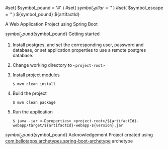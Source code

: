 #set( $symbol_pound = '#' )
#set( $symbol_dollar = '$' )
#set( $symbol_escape = '\' )
${symbol_pound} ${artifactId}

A Web Application Project using Spring Boot

${symbol_pound}${symbol_pound} Getting started

1. Install postgres, and set the corresponding user, password and database, or set application properties to use a remote postgres database.

2. Change working directory to ```<project-root>```

3. Install project modules

	``` 
	$ mvn clean install
	```

4. Build the project
	
	``` 
	$ mvn clean package
	```

5. Run the application
	
	``` 
	$ java -jar <-Dproperties> <project-root>/${artifactId}-webapp/target/${artifactId}-webapp-${version}.jar
	```


${symbol_pound}${symbol_pound} Acknowledgement
Project created using 
[com.bellotapps.archetypes.spring-boot-archetype](https://github.com/juanmbellini/spring-boot-archetype) archetype
